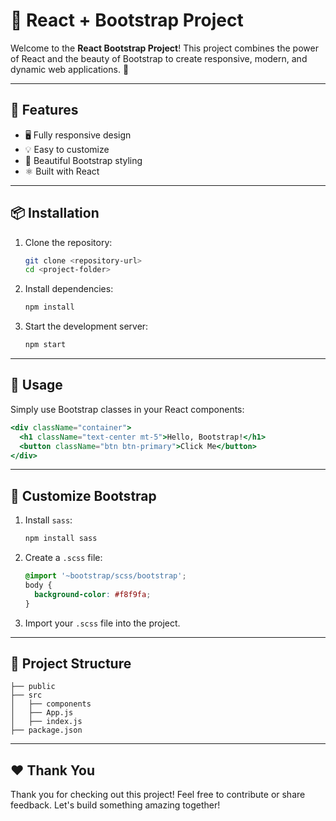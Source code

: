 # 🌟 React + Bootstrap Project

Welcome to the **React Bootstrap Project**! This project combines the power of React and the beauty of Bootstrap to create responsive, modern, and dynamic web applications. 🎉

---

## 🚀 Features

- 🖥️ Fully responsive design
- 💡 Easy to customize
- 🎨 Beautiful Bootstrap styling
- ⚛️ Built with React

---

## 📦 Installation

1. Clone the repository:

   ```bash
   git clone <repository-url>
   cd <project-folder>
   ```

2. Install dependencies:

   ```bash
   npm install
   ```

3. Start the development server:

   ```bash
   npm start
   ```

---

## 🎯 Usage

Simply use Bootstrap classes in your React components:

```jsx
<div className="container">
  <h1 className="text-center mt-5">Hello, Bootstrap!</h1>
  <button className="btn btn-primary">Click Me</button>
</div>
```

---

## 🎨 Customize Bootstrap

1. Install `sass`:

   ```bash
   npm install sass
   ```

2. Create a `.scss` file:

   ```scss
   @import '~bootstrap/scss/bootstrap';
   body {
     background-color: #f8f9fa;
   }
   ```

3. Import your `.scss` file into the project.

---

## 📂 Project Structure

```
├── public
├── src
│   ├── components
│   ├── App.js
│   ├── index.js
├── package.json
```

---

## ❤️ Thank You

Thank you for checking out this project! Feel free to contribute or share feedback. Let's build something amazing together! 
